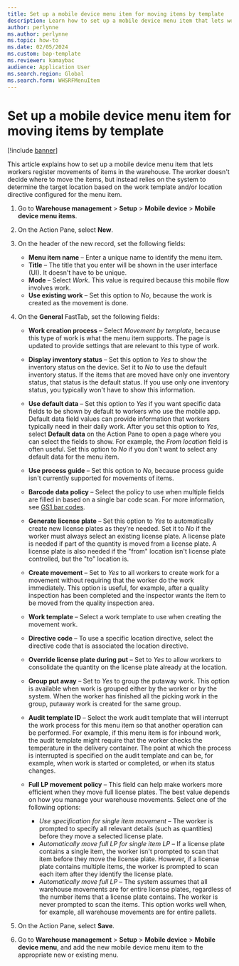 ```yaml
---
title: Set up a mobile device menu item for moving items by template
description: Learn how to set up a mobile device menu item that lets workers register movements of items, including a step-by-step process.
author: perlynne
ms.author: perlynne
ms.topic: how-to
ms.date: 02/05/2024
ms.custom: bap-template
ms.reviewer: kamaybac
audience: Application User
ms.search.region: Global
ms.search.form: WHSRFMenuItem
---
```


# Set up a mobile device menu item for moving items by template

[!include [banner](../includes/banner.md)]

This article explains how to set up a mobile device menu item that lets workers register movements of items in the warehouse. The worker doesn't decide where to move the items, but instead relies on the system to determine the target location based on the work template and/or location directive configured for the menu item.

1. Go to **Warehouse management** \> **Setup** \> **Mobile device** \> **Mobile device menu items**.
1. On the Action Pane, select **New**.
1. On the header of the new record, set the following fields:

    - **Menu item name** – Enter a unique name to identify the menu item.
    - **Title** – The title that you enter will be shown in the user interface (UI). It doesn't have to be unique.
    - **Mode** – Select *Work*. This value is required because this mobile flow involves work.
    - **Use existing work** – Set this option to *No*, because the work is created as the movement is done.

1. On the **General** FastTab, set the following fields:

    - **Work creation process** – Select *Movement by template*, because this type of work is what the menu item supports. The page is updated to provide settings that are relevant to this type of work.
    - **Display inventory status** – Set this option to *Yes* to show the inventory status on the device. Set it to *No* to use the default inventory status. If the items that are moved have only one inventory status, that status is the default status. If you use only one inventory status, you typically won't have to show this information.
    - **Use default data** – Set this option to *Yes* if you want specific data fields to be shown by default to workers who use the mobile app. Default data field values can provide information that workers typically need in their daily work. After you set this option to *Yes*, select **Default data** on the Action Pane to open a page where you can select the fields to show. For example, the *From location* field is often useful. Set this option to *No* if you don't want to select any default data for the menu item.
    - **Use process guide** – Set this option to *No*, because process guide isn't currently supported for movements of items.
    - **Barcode data policy** – Select the policy to use when multiple fields are filled in based on a single bar code scan. For more information, see [GS1 bar codes](gs1-barcodes.md).
    - **Generate license plate** – Set this option to *Yes* to automatically create new license plates as they're needed. Set it to *No* if the worker must always select an existing license plate. A license plate is needed if part of the quantity is moved from a license plate. A license plate is also needed if the "from" location isn't license plate controlled, but the "to" location is.
    - **Create movement** – Set to *Yes* to all workers to create work for a movement without requiring that the worker do the work immediately. This option is useful, for example, after a quality inspection has been completed and the inspector wants the item to be moved from the quality inspection area.
    - **Work template** – Select a work template to use when creating the movement work.
    - **Directive code** – To use a specific location directive, select the directive code that is associated the location directive.
    - **Override license plate during put** – Set to *Yes* to allow workers to consolidate the quantity on the license plate already at the location.
    - **Group put away** – Set to *Yes* to group the putaway work. This option is available when work is grouped either by the worker or by the system. When the worker has finished all the picking work in the group, putaway work is created for the same group.
    - **Audit template ID** – Select the work audit template that will interrupt the work process for this menu item so that another operation can be performed. For example, if this menu item is for inbound work, the audit template might require that the worker checks the temperature in the delivery container. The point at which the process is interrupted is specified on the audit template and can be, for example, when work is started or completed, or when its status changes.
    - **Full LP movement policy** – This field can help make workers more efficient when they move full license plates. The best value depends on how you manage your warehouse movements. Select one of the following options:

        - *Use specification for single item movement* – The worker is prompted to specify all relevant details (such as quantities) before they move a selected license plate.
        - *Automatically move full LP for single item LP* – If a license plate contains a single item, the worker isn't prompted to scan that item before they move the license plate. However, if a license plate contains multiple items, the worker is prompted to scan each item after they identify the license plate.
        - *Automatically move full LP* – The system assumes that all warehouse movements are for entire license plates, regardless of the number items that a license plate contains. The worker is never prompted to scan the items. This option works well when, for example, all warehouse movements are for entire pallets.

1. On the Action Pane, select **Save**.
1. Go to **Warehouse management** \> **Setup** \> **Mobile device** \> **Mobile device menu**, and add the new mobile device menu item to the appropriate new or existing menu.
